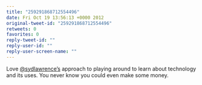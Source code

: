 ```yaml
---
title: "259291868712554496"
date: Fri Oct 19 13:56:13 +0000 2012
original-tweet-id: "259291868712554496"
retweets: 0
favorites: 0
reply-tweet-id: ""
reply-user-id: ""
reply-user-screen-name: ""
---
```

Love <a href="https://twitter.com/sydlawrence’s">@sydlawrence’s</a> approach to playing around to learn about technology and its uses. You never know you could even make some money.
